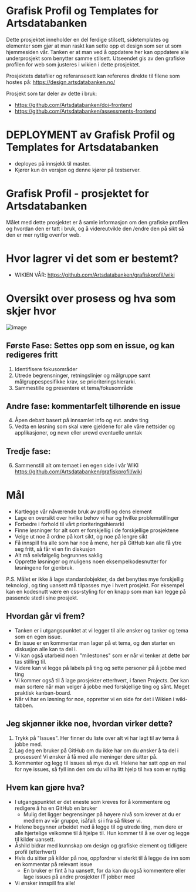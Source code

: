 # Grafisk Profil og Templates for Artsdatabanken
Dette prosjektet inneholder en del ferdige stilsett, sidetemplates og elementer som gjør at man raskt kan sette opp et design som ser ut som hjemmesiden vår. Tanken er at man ved å oppdatere her kan oppdatere alle underprosjekt som benytter samme stilsett. Utseendet gis av den grafiske profilen for web som justeres i wikien i dette prosjektet.

Prosjektets datafiler og referansesett kan refereres direkte til filene som hostes på:
https://design.artsdatabanken.no/

Prosjekt som tar deler av dette i bruk:
- https://github.com/Artsdatabanken/doi-frontend
- https://github.com/Artsdatabanken/assessments-frontend

# DEPLOYMENT av Grafisk Profil og Templates for Artsdatabanken
- deployes på innsjekk til master.
- Kjører kun én versjon og denne kjører på testserver.

# Grafisk Profil - prosjektet for Artsdatabanken
Målet med dette prosjektet er å samle informasjon om den grafiske profilen og hvordan den er tatt i bruk, og å videreutvikle den /endre den på sikt så den er mer nyttig ovenfor web.

# Hvor lagrer vi det som er bestemt?

- WIKIEN VÅR: https://github.com/Artsdatabanken/grafiskprofil/wiki


# Oversikt over prosess og hva som skjer hvor
![image](https://user-images.githubusercontent.com/281359/59923787-8f021780-9434-11e9-98af-3712f58c7eb2.png)

## Første Fase: Settes opp som en issue, og kan redigeres fritt
1. Identifisere fokusområder
2. Utrede begrensninger, retningslinjer og målgruppe samt målgruppespesifikke krav, se prioriteringshierarki.
3. Sammestille og presentere et tema/fokusområde

## Andre fase: kommentarfelt tilhørende en issue
4. Åpen debatt basert på innsamlet info og evt. andre ting 
5. Vedta en løsning som skal være gjeldene for alle våre nettsider og applikasjoner, og nevn eller urewd eventuelle unntak

## Tredje fase:
6. Sammenstill alt om temaet i en egen side i vår WIKI https://github.com/Artsdatabanken/grafiskprofil/wiki

# Mål
- Kartlegge vår nåværende bruk av profil og dens element
- Lage en oversikt over hvilke behov vi har og hvilke problemstillinger
- Forbedre i forhold til vårt prioriteringshierarki
- Finne løsninger for alt som er forskjellig i de forskjellige prosjektene
- Velge ut noe å ordne på kort sikt, og noe på lengre sikt
- Få innspill fra alle som har noe å mene, her på GitHub kan alle få ytre seg fritt, så får vi en fin diskusjon
- Alt må selvfølgelig begrunnes saklig
- Opprette løsninger og muligens noen eksempelkodesnutter for løsningene for gjenbruk.

P.S. Målet er ikke å lage standardobjekter, da det benyttes mye forskjellig teknologi, og ting uansett må tilpasses mye i hvert prosjekt. For eksempel kan en kodesnutt være en css-styling for en knapp som man kan legge på passende sted i sine prosjekt.

## Hvordan går vi frem?
- Tanken er i utgangspunktet at vi legger til alle ønsker og tanker og tema som en egen issue. 
- En issue er en kommentar man lager på et tema, og den starter en diskusjon alle kan ta del i. 
- Vi kan også utarbeid noen "milestones" som er når vi tenker at dette bør tas stilling til. 
- Videre kan vi legge på labels på ting og sette personer på å jobbe med ting
- Vi kommer også til å lage prosjekter etterhvert, i fanen Projects. Der kan man sortere når man velger å jobbe med forskjellige ting og sånt. Meget praktisk kanban-board.
- Når vi har en løsning for noe, oppretter vi en side for det i Wikien i wiki-tabben.

## Jeg skjønner ikke noe, hvordan virker dette?
1) Trykk på "Issues". Her finner du liste over alt vi har lagt til av tema å jobbe med.
2) Lag deg en bruker på GitHub om du ikke har om du ønsker å ta del i prosessen! Vi ønsker å få med alle meninger dere sitter på.
3) Kommenter og legg til issues så mye du vil. Helene har satt opp en mal for nye issues, så fyll inn den om du vil ha litt hjelp til hva som er nyttig

## Hvem kan gjøre hva?
- I utgangspunktet er det eneste som kreves for å kommentere og redigere å ha en GitHub en bruker 
    - Mulig det ligger begrensinger på høyere nivå som krever at du er medlem av vår gruppe, isåfall: si i fra så fikser vi.
- Helene begynner arbeidet med å legge til og utrede ting, men dere er alle hjertelige velkomne til å hjelpe til. Hun kommer til å se over og legge til kilder uansett. 
- Åshild bidrar med kunnskap om design og grafiske element og tidligere profil (etterhvert)
- Hvis du sitter på kilder på noe, oppfordrer vi sterkt til å legge de inn som en kommentar på relevant issue
    - En bruker er fint å ha uansett, for da kan du også kommentere eller lage issues på andre prosjekter IT jobber med
- Vi ønsker innspill fra alle!



